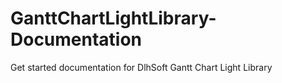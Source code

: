 # GanttChartLightLibrary-Documentation
Get started documentation for DlhSoft Gantt Chart Light Library
